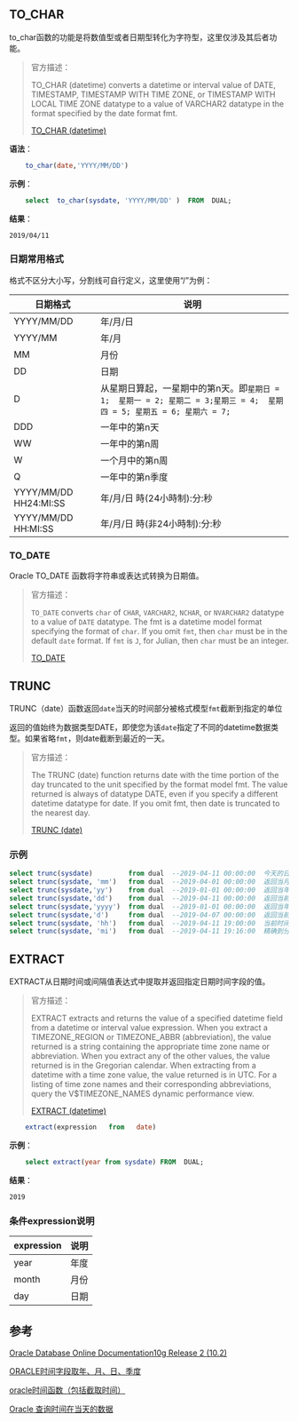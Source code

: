 ## TO_CHAR

to_char函数的功能是将数值型或者日期型转化为字符型，这里仅涉及其后者功能。

>官方描述：
>
>TO_CHAR (datetime) converts a datetime or interval value of DATE, TIMESTAMP, TIMESTAMP WITH TIME ZONE, or TIMESTAMP WITH LOCAL TIME ZONE datatype to a value of VARCHAR2 datatype in the format specified by the date format fmt.
>
>[TO_CHAR (datetime)](https://docs.oracle.com/cd/B19306_01/server.102/b14200/functions180.htm)

**语法**：

```sql
    to_char(date,'YYYY/MM/DD') 
```

**示例**：

```sql
    select  to_char(sysdate, 'YYYY/MM/DD' )  FROM  DUAL;
```

**结果**：
```shell
2019/04/11
```

### 日期常用格式

格式不区分大小写，分割线可自行定义，这里使用“/”为例：

| 日期格式 | 说明 |
| --- | --- |
| YYYY/MM/DD | 年/月/日 |
| YYYY/MM |  年/月 |
| MM | 月份 |
| DD | 日期 |
| D | 从星期日算起，一星期中的第n天。即``` 星期日 = 1;  星期一 = 2; 星期二 = 3;星期三 = 4;  星期四 = 5; 星期五 = 6; 星期六 = 7; ``` |
| DDD | 一年中的第n天 |
| WW | 一年中的第n周 |
| W | 一个月中的第n周 |
| Q | 一年中的第n季度 |
| YYYY/MM/DD HH24:MI:SS | 年/月/日 時(24小時制):分:秒  |
| YYYY/MM/DD HH:MI:SS | 年/月/日 時(非24小時制):分:秒  |

### TO_DATE

Oracle TO_DATE 函数将字符串或表达式转换为日期值。

>官方描述：
>
>```TO_DATE``` converts ```char``` of ```CHAR```, ```VARCHAR2```, ```NCHAR```, or ```NVARCHAR2``` datatype to a value of ```DATE``` datatype. The fmt is a datetime model format specifying the format of ```char```. If you omit ```fmt```, then ```char``` must be in the default ```date``` format. If ```fmt``` is ```J```, for Julian, then ```char``` must be an integer.
>
>[TO_DATE](https://docs.oracle.com/cd/B19306_01/server.102/b14200/functions183.htm)

## TRUNC

TRUNC（date）函数返回```date```当天的时间部分被格式模型```fmt```截断到指定的单位

返回的值始终为数据类型DATE，即使您为该```date```指定了不同的datetime数据类型。如果省略```fmt```，则date截断到最近的一天。


>官方描述：
>
>The TRUNC (date) function returns date with the time portion of the day truncated to the unit specified by the format model fmt. The value returned is always of datatype DATE, even if you specify a different datetime datatype for date. If you omit fmt, then date is truncated to the nearest day.
>
>[TRUNC (date)](https://docs.oracle.com/cd/B19306_01/server.102/b14200/functions201.htm)


### 示例

```sql
select trunc(sysdate)         from dual  --2019-04-11 00:00:00  今天的日期为2019-04-11
select trunc(sysdate, 'mm')   from dual  --2019-04-01 00:00:00  返回当月第一天.
select trunc(sysdate,'yy')    from dual  --2019-01-01 00:00:00  返回当年第一天
select trunc(sysdate,'dd')    from dual  --2019-04-11 00:00:00  返回当前年月日
select trunc(sysdate,'yyyy')  from dual  --2019-01-01 00:00:00  返回当年第一天
select trunc(sysdate,'d')     from dual  --2019-04-07 00:00:00  返回当前星期的第一天 (星期天为星期的第一天)
select trunc(sysdate, 'hh')   from dual  --2019-04-11 19:00:00  当前时间为19:20 
select trunc(sysdate, 'mi')   from dual  --2019-04-11 19:16:00  精确到分钟，TRUNC()函数没有秒的精度
```

## EXTRACT

EXTRACT从日期时间或间隔值表达式中提取并返回指定日期时间字段的值。

>官方描述：
>
>EXTRACT extracts and returns the value of a specified datetime field from a datetime or interval value expression. When you extract a TIMEZONE_REGION or TIMEZONE_ABBR (abbreviation), the value returned is a string containing the appropriate time zone name or abbreviation. When you extract any of the other values, the value returned is in the Gregorian calendar. When extracting from a datetime with a time zone value, the value returned is in UTC. For a listing of time zone names and their corresponding abbreviations, query the V$TIMEZONE_NAMES dynamic performance view.
>
>[EXTRACT (datetime)](https://docs.oracle.com/cd/B19306_01/server.102/b14200/functions050.htm)

```sql
    extract(expression   from   date) 
```

**示例**：

```sql
    select extract(year from sysdate) FROM  DUAL;
```

**结果**：
```shell
2019
```

### 条件expression说明

| expression | 说明 | 
| --- | --- |
| year | 年度 |
| month | 月份 |
| day | 日期 |


## 参考

[Oracle Database Online Documentation10g Release 2 (10.2)](https://docs.oracle.com/cd/B19306_01/index.htm)

[ORACLE时间字段取年、月、日、季度](https://blog.csdn.net/flyhaze/article/details/3457597)

[oracle时间函数（包括截取时间）](https://yuxuguang.iteye.com/blog/544043)

[Oracle 查询时间在当天的数据](https://www.cnblogs.com/simeone/p/4189264.html)